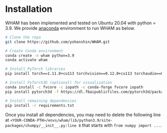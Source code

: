 # Installation

WHAM has been implemented and tested on Ubuntu 20.04 with python = 3.9. We provide [anaconda](https://www.anaconda.com/) environment to run WHAM as below.

```bash
# Clone the repo
git clone https://github.com/yohanshin/WHAM.git

# Create Conda environment
conda create -n wham python=3.9
conda activate wham

# Install PyTorch libraries
pip install torch==1.11.0+cu113 torchvision==0.12.0+cu113 torchaudio==0.11.0 --extra-index-url https://download.pytorch.org/whl/cu113

# Install PyTorch3D (optional) for visualization
conda install -c fvcore -c iopath -c conda-forge fvcore iopath
pip install pytorch3d -f https://dl.fbaipublicfiles.com/pytorch3d/packaging/wheels/py39_cu113_pyt1100/download.html

# Install remaining dependencies
pip install -r requirements.txt
```

Once you install all dependencies, you may need to delete the following line at `<YOUR-CONDA-PTH>/envs/wham/lib/python3.9/site-packages/chumpy/__init__.py:line 8` that starts with `from numpy import ...`.
